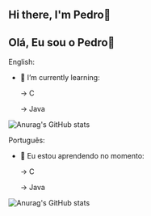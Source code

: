 ## Hi there, I'm Pedro👋
## Olá, Eu sou o Pedro👋



English:

- 🌱 I’m currently learning:

  -> C
  
  -> Java

![Anurag's GitHub stats](https://github-readme-stats.vercel.app/api?username=PedroBarao&show_icons=true&theme=tokyonight)

Português:

- 🌱 Eu estou aprendendo no momento:
  
  -> C
  
  -> Java


![Anurag's GitHub stats](https://github-readme-stats.vercel.app/api?username=PedroBarao&show_icons=true&theme=tokyonight&show_locale=ar)
